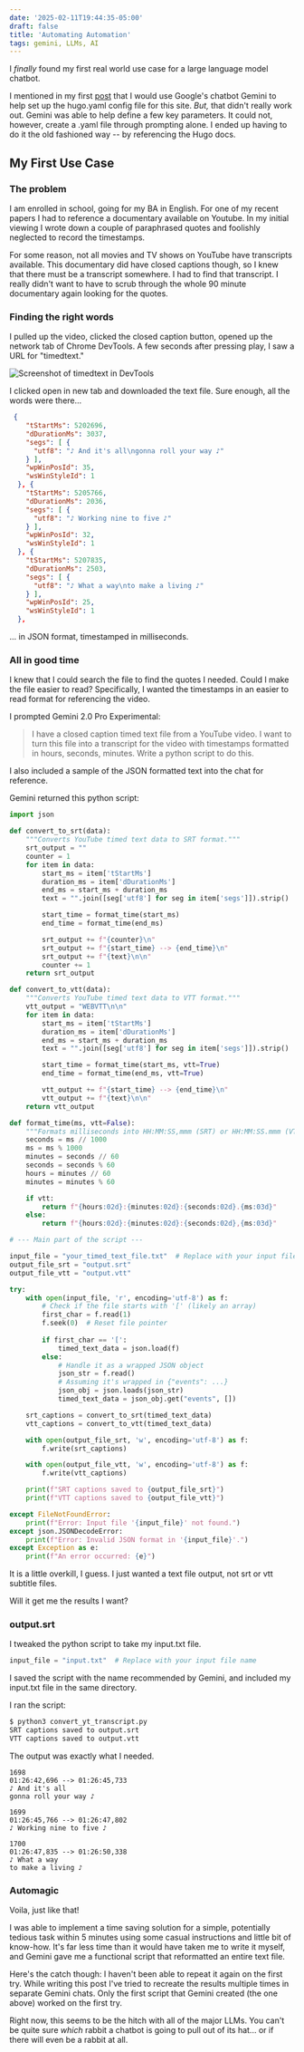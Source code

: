 ```yaml
---
date: '2025-02-11T19:44:35-05:00'
draft: false
title: 'Automating Automation'
tags: gemini, LLMs, AI
---
```

I *finally* found my first real world use case for a large language model chatbot.

I mentioned in my first [post](/posts/hello-world) that I would use Google's chatbot Gemini to help set up the hugo.yaml config file for this site. *But,* that didn't really work out. Gemini was able to help define a few key parameters. It could not, however, create a .yaml file through prompting alone. I ended up having to do it the old fashioned way -- by referencing the Hugo docs.

## My First Use Case

### The problem

I am enrolled in school, going for my BA in English. For one of my recent papers I had to reference a documentary available on Youtube. In my initial viewing I wrote down a couple of paraphrased quotes and foolishly neglected to record the timestamps.

For some reason, not all movies and TV shows on YouTube have transcripts available. This documentary did have closed captions though, so I knew that there must be a transcript somewhere. I had to find that transcript. I really didn't want to have to scrub through the whole 90 minute documentary again looking for the quotes.

### Finding the right words

I pulled up the video, clicked the closed caption button, opened up the network tab of Chrome DevTools. A few seconds after pressing play, I saw a URL for "timedtext."

![Screenshot of timedtext in DevTools](/images/timedtext.png)

I clicked open in new tab and downloaded the text file. Sure enough, all the words were there...

```json
 {
    "tStartMs": 5202696,
    "dDurationMs": 3037,
    "segs": [ {
      "utf8": "♪ And it's all\ngonna roll your way ♪"
    } ],
    "wpWinPosId": 35,
    "wsWinStyleId": 1
  }, {
    "tStartMs": 5205766,
    "dDurationMs": 2036,
    "segs": [ {
      "utf8": "♪ Working nine to five ♪"
    } ],
    "wpWinPosId": 32,
    "wsWinStyleId": 1
  }, {
    "tStartMs": 5207835,
    "dDurationMs": 2503,
    "segs": [ {
      "utf8": "♪ What a way\nto make a living ♪"
    } ],
    "wpWinPosId": 25,
    "wsWinStyleId": 1
  },
```

... in JSON format, timestamped in milliseconds.

### All in good time

I knew that I could search the file to find the quotes I needed. Could I make the file easier to read? Specifically, I wanted the timestamps in an easier to read format for referencing the video.

I prompted Gemini 2.0 Pro Experimental:

>I have a closed caption timed text file from a YouTube video. I want to turn this file into a transcript for the video with timestamps formatted in hours, seconds, minutes. Write a python script to do this.

I also included a sample of the JSON formatted text into the chat for reference.

Gemini returned this python script:

```python
import json

def convert_to_srt(data):
    """Converts YouTube timed text data to SRT format."""
    srt_output = ""
    counter = 1
    for item in data:
        start_ms = item['tStartMs']
        duration_ms = item['dDurationMs']
        end_ms = start_ms + duration_ms
        text = "".join([seg['utf8'] for seg in item['segs']]).strip()

        start_time = format_time(start_ms)
        end_time = format_time(end_ms)

        srt_output += f"{counter}\n"
        srt_output += f"{start_time} --> {end_time}\n"
        srt_output += f"{text}\n\n"
        counter += 1
    return srt_output

def convert_to_vtt(data):
    """Converts YouTube timed text data to VTT format."""
    vtt_output = "WEBVTT\n\n"
    for item in data:
        start_ms = item['tStartMs']
        duration_ms = item['dDurationMs']
        end_ms = start_ms + duration_ms
        text = "".join([seg['utf8'] for seg in item['segs']]).strip()

        start_time = format_time(start_ms, vtt=True)
        end_time = format_time(end_ms, vtt=True)

        vtt_output += f"{start_time} --> {end_time}\n"
        vtt_output += f"{text}\n\n"
    return vtt_output

def format_time(ms, vtt=False):
    """Formats milliseconds into HH:MM:SS,mmm (SRT) or HH:MM:SS.mmm (VTT) format."""
    seconds = ms // 1000
    ms = ms % 1000
    minutes = seconds // 60
    seconds = seconds % 60
    hours = minutes // 60
    minutes = minutes % 60

    if vtt:
        return f"{hours:02d}:{minutes:02d}:{seconds:02d}.{ms:03d}"
    else:
        return f"{hours:02d}:{minutes:02d}:{seconds:02d},{ms:03d}"

# --- Main part of the script ---

input_file = "your_timed_text_file.txt"  # Replace with your input file name
output_file_srt = "output.srt"
output_file_vtt = "output.vtt"

try:
    with open(input_file, 'r', encoding='utf-8') as f:
        # Check if the file starts with '[' (likely an array)
        first_char = f.read(1)
        f.seek(0)  # Reset file pointer
        
        if first_char == '[':
            timed_text_data = json.load(f)
        else:
            # Handle it as a wrapped JSON object
            json_str = f.read()
            # Assuming it's wrapped in {"events": ...}
            json_obj = json.loads(json_str)
            timed_text_data = json_obj.get("events", [])

    srt_captions = convert_to_srt(timed_text_data)
    vtt_captions = convert_to_vtt(timed_text_data)

    with open(output_file_srt, 'w', encoding='utf-8') as f:
        f.write(srt_captions)

    with open(output_file_vtt, 'w', encoding='utf-8') as f:
        f.write(vtt_captions)

    print(f"SRT captions saved to {output_file_srt}")
    print(f"VTT captions saved to {output_file_vtt}")

except FileNotFoundError:
    print(f"Error: Input file '{input_file}' not found.")
except json.JSONDecodeError:
    print(f"Error: Invalid JSON format in '{input_file}'.")
except Exception as e:
    print(f"An error occurred: {e}")
```

It is a little overkill, I guess. I just wanted a text file output, not srt or vtt subtitle files.

Will it get me the results I want?

### output.srt

I tweaked the python script to take my input.txt file.

```python
input_file = "input.txt"  # Replace with your input file name
```

I saved the script with the name recommended by Gemini, and included my input.txt file in the same directory.

I ran the script:

```bash
$ python3 convert_yt_transcript.py
SRT captions saved to output.srt
VTT captions saved to output.vtt
```

The output was exactly what I needed. 

```
1698
01:26:42,696 --> 01:26:45,733
♪ And it's all
gonna roll your way ♪

1699
01:26:45,766 --> 01:26:47,802
♪ Working nine to five ♪

1700
01:26:47,835 --> 01:26:50,338
♪ What a way
to make a living ♪
```

### Automagic

Voila, just like that!

I was able to implement a time saving solution for a simple, potentially tedious task within 5 minutes using some casual instructions and little bit of know-how. It's far less time than it would have taken me to write it myself, and Gemini gave me a functional script that reformatted an entire text file.

Here's the catch though: I haven't been able to repeat it again on the first try. While writing this post I've tried to recreate the results multiple times in separate Gemini chats. Only the first script that Gemini created (the one above) worked on the first try.

Right now, this seems to be the hitch with all of the major LLMs. You can't be quite sure *which* rabbit a chatbot is going to pull out of its hat... or if there will even be a rabbit at all.